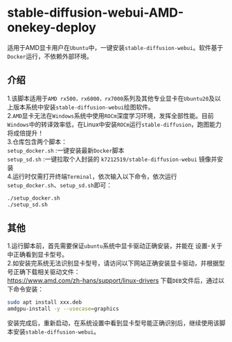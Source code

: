 # stable-diffusion-webui-AMD-onekey-deploy
适用于AMD显卡用户在`Ubuntu`中，一键安装`stable-diffusion-webui`。软件基于`Docker`运行，不依赖外部环境。  

## 介绍
1.该脚本适用于`AMD rx500，rx6000，rx7000`系列及其他专业显卡在`Ubuntu20`及以上版本系统中安装`stable-diffusion-webui`绘图软件。  
2.`AMD`显卡无法在`Windows`系统中使用`ROCm`深度学习环境，发挥全部性能。目前`Windows`中的转译效率低，在Linux中安装`ROCm`运行`stable-diffusion`，跑图能力将成倍提升！  
3.仓库包含两个脚本：  
  `setup_docker.sh` :一键安装最新`Docker`脚本  
  `setup_sd.sh` :一键拉取个人封装的 `k7212519/stable-diffusion-webui` 镜像并安装  
4.运行时仅需打开终端`Terminal`，依次输入以下命令，依次运行`setup_docker.sh`、`setup_sd.sh`即可：  
``` bash
./setup_docker.sh
./setup_sd.sh  
```
  
## 其他
1.运行脚本前，首先需要保证`ubuntu`系统中显卡驱动正确安装，并能在 设置-关于 中正确看到显卡型号。  
2.如安装完系统无法识别显卡型号，请访问以下网站正确安装显卡驱动，并根据型号正确下载相关驱动文件：  
https://www.amd.com/zh-hans/support/linux-drivers
下载`DEB`文件后，通过以下命令安装：  
``` bash
sudo apt install xxx.deb
amdgpu-install -y --usecase=graphics
```
安装完成后，重新启动，在系统设置中看到显卡型号能正确识别后，继续使用该脚本安装`stable-diffusion-webui`。
